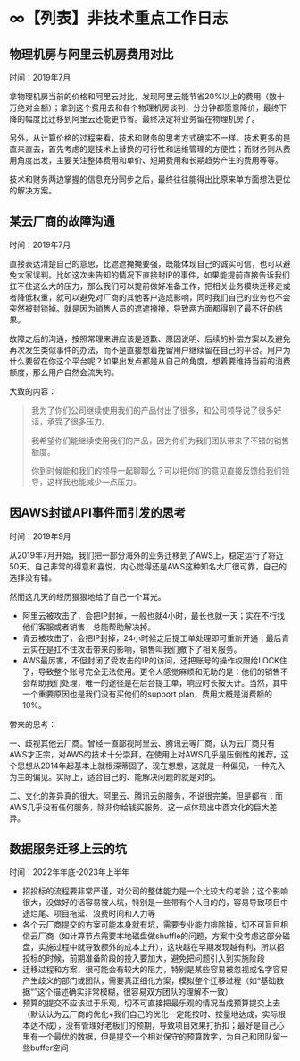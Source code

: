 # ∞【列表】非技术重点工作日志

## 物理机房与阿里云机房费用对比

时间：2019年7月

拿物理机房当前的价格和阿里云对比，发现阿里云能节省20%以上的费用（数十万绝对金额）；拿到这个费用去和各个物理机房谈判，分分钟都愿意降价，最终下降的幅度比迁移到阿里云还能更节省。最终决定将业务留在物理机房了。

另外，从计算价格的过程来看，技术和财务的思考方式确实不一样。技术更多的是直来直去，首先考虑的是技术上替换的可行性和运维管理的方便性；而财务则从费用角度出发，主要关注整体费用和单价、短期费用和长期趋势产生的费用等等。

技术和财务两边掌握的信息充分同步之后，最终往往能得出比原来单方面想法更优的解决方案。

## 某云厂商的故障沟通

时间：2019年7月

直接表达清楚自己的意思，比遮遮掩掩要强，既能体现自己的诚实可信，也可以避免大家误判。比如这次未告知的情况下直接封IP的事件，如果能提前直接告诉我们扛不住这么大的压力，那么我们可以提前做好准备工作，把相关业务模块迁移走或者降低权重，就可以避免对厂商的其他客户造成影响，同时我们自己的业务也不会突然被封锁掉。就是因为销售人员的遮遮掩掩，导致两方面都得到了最不好的结果。

故障之后的沟通，按照常理来讲应该是道歉、原因说明、后续的补偿方案以及避免再次发生类似事件的办法，而不是直接想着挽留用户继续留在自己的平台。用户为什么要留在你这个平台呢？如果出发点都是从自己的角度，想着要维持当前的消费额度，那么用户自然会流失的。

大致的内容：

> 我为了你们公司继续使用我们的产品付出了很多，和公司领导说了很多好话，承受了很多压力。
>
> 我希望你们能继续使用我们的产品，因为你们为我们团队带来了不错的销售额度。
>
> 你到时候能和我们的领导一起聊聊么？可以把你们的意见直接反馈给我们领导，这样我也能减少一点压力。

## 因AWS封锁API事件而引发的思考

时间：2019年9月

从2019年7月开始，我们把一部分海外的业务迁移到了AWS上，稳定运行了将近50天。自己非常的得意和喜悦，内心觉得还是AWS这种知名大厂很可靠，自己的选择没有错。

然而这几天的经历狠狠地给了自己一个耳光。

* 阿里云被攻击了，会把IP封掉，一般也就4小时，最长也就一天；实在不行找他们客服或者销售，总能帮助解决掉。
* 青云被攻击了，会把IP封掉，24小时候之后提工单处理即可重新开通；最后青云实在是扛不住攻击带来的影响，销售叫我们撤下了相关服务。
* AWS最厉害，不但封闭了受攻击的IP的访问，还把账号的操作权限给LOCK住了，导致整个账号完全无法使用。更令人感觉麻烦和无助的是：他们的销售不会帮助我们处理，唯一的途径是在后台提工单，响应时长按天计。当然，其中一个重要原因也是我们没有买他们的support plan，费用大概是消费额的10%。

带来的思考：

一、歧视其他云厂商。曾经一直鄙视阿里云、腾讯云等厂商，认为云厂商只有AWS才正宗，对AWS的技术十分崇拜，在使用上对AWS几乎是压倒性的推荐。这个思想从2014年起基本上就根深蒂固了。现在想想，这就是一种偏见，一种先入为主的偏见。实际上，适合自己的、能解决问题的就是对的。

二、文化的差异真的很大。阿里云、腾讯云的服务，不说很完美，但是都有；而AWS几乎没有任何服务，除非你给钱买服务。这一点体现出中西文化的巨大差异。



## 数据服务迁移上云的坑

时间：2022年年底-2023年上半年

* 招投标的流程要非常严谨，对公司的整体能力是一个比较大的考验；这个影响很大，没做好的话容易被人坑，特别是一些带有个人目的的，容易导致项目中途烂尾、项目拖延、浪费时间和人力等
* 各个云厂商提交的方案可能本身就有坑，需要专业能力排除掉，切不可盲目相信云厂商（如计算节点需要本地磁盘做shuffle的问题，方案中没考虑这部分磁盘，实施过程中就导致额外的成本上升），这块越在早期发现越有利，所以招投标的时候，前期准备阶段的投入要加大，避免把问题引入到实施阶段
* 迁移过程和方案，很可能会有较大的阻力，特别是某些容易被忽视或名字容易产生歧义的部门或团队，需要真正细化方案，模拟整个迁移过程（如“基础数据“”这个描述确实非常模糊，很容易双方团队的理解不一致）
* 预算的提交不应该过于乐观，切不可直接把最乐观的情况当成预算提交上去（默认认为云厂商的优化+我们自己的优化一定能按时、按量地达成，实际根本达不成），没有管理好老板们的预期，导致项目效果打折扣；最好是自己心里有一个最优的数据，但是提交一个相对保守的预算数字，为自己和团队留一些buffer空间









